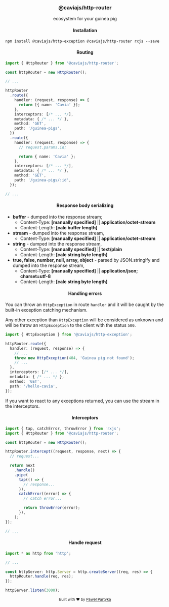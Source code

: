 <div align="center">
<h3>@caviajs/http-router</h3>
<p>ecosystem for your guinea pig</p>
</div>

<div align="center">
<h4>Installation</h4>
</div>

```shell
npm install @caviajs/http-exception @caviajs/http-router rxjs --save
```

<div align="center">
<h4>Routing</h4>
</div>

```typescript
import { HttpRouter } from '@caviajs/http-router';

const httpRouter = new HttpRouter();

// ...

httpRouter
  .route({
    handler: (request, response) => {
      return [{ name: 'Cavia' }];
    },
    interceptors: [/* ... */],
    metadata: { /* ... */ },
    method: 'GET',
    path: '/guinea-pigs',
  })
  .route({
    handler: (request, response) => {
      // request.params.id;

      return { name: 'Cavia' };
    },
    interceptors: [/* ... */],
    metadata: { /* ... */ },
    method: 'GET',
    path: '/guinea-pigs/:id',
  });

// ...
```

<div align="center">
<h4>Response body serializing</h4>
</div>

* **buffer** - dumped into the response stream;
  * Content-Type: **[manually specified]** || **application/octet-stream**
  * Content-Length: **[calc buffer length]**
* **stream** - dumped into the response stream,
  * Content-Type: **[manually specified]** || **application/octet-stream**
* **string** - dumped into the response stream,
  * Content-Type: **[manually specified]** || **text/plain**
  * Content-Length: **[calc string byte length]**
* **true, false, number, null, array, object** - parsed by JSON.stringify and dumped into the response stream,
  * Content-Type: **[manually specified]** || **application/json; charset=utf-8**
  * Content-Length: **[calc string byte length]**

<div align="center">
<h4>Handling errors</h4>
</div>

You can throw an `HttpException` in route `handler` and it will be caught by the built-in exception catching mechanism.

Any other exception than `HttpException` will be considered as unknown and will be throw an `HttpException` to the
client with the status `500`.

```typescript
import { HttpException } from '@caviajs/http-exception';

httpRouter.route({
  handler: (request, response) => {
    // ...
    throw new HttpException(404, 'Guinea pig not found');
    // ...
  },
  interceptors: [/* ... */],
  metadata: { /* ... */ },
  method: 'GET',
  path: '/hello-cavia',
});
```

If you want to react to any exceptions returned, you can use the stream in the interceptors.

<div align="center">
<h4>Interceptors</h4>
</div>

```typescript
import { tap, catchError, throwError } from 'rxjs';
import { HttpRouter } from '@caviajs/http-router';

const httpRouter = new HttpRouter();

httpRouter.intercept((request, response, next) => {
  // request...

  return next
    .handle()
    .pipe(
      tap(() => {
        // response...
      }),
      catchError((error) => {
        // catch error...

        return throwError(error);
      }),
    );
});

// ...
```

<div align="center">
<h4>Handle request</h4>
</div>

```typescript
import * as http from 'http';

// ...

const httpServer: http.Server = http.createServer((req, res) => {
  httpRouter.handle(req, res);
});

httpServer.listen(3000);
```

<div align="center">
  <sub>Built with ❤︎ by <a href="https://partyka.dev">Paweł Partyka</a></sub>
</div>
